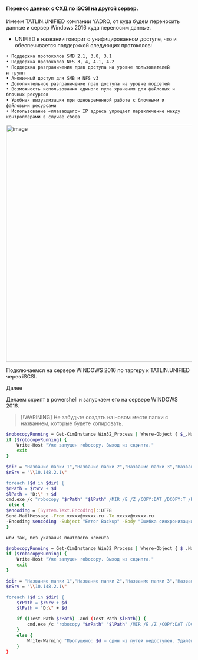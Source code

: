 #### Перенос данных с СХД по iSCSI на другой сервер.
Имеем TATLIN.UNIFIED компании YADRO, от куда будем переносить данные и сервер Windows 2016 куда переносим данные.

- UNIFIED в названии говорит о унифицированном доступе, что и обеспечивается поддержкой следующих протоколов:
```bash
• Поддержка протоколов SMB 2.1, 3.0, 3.1
• Поддержка протоколов NFS 3, 4, 4.1, 4.2
• Поддержка разграничения прав доступа на уровне пользователей
и групп
• Анонимный доступ для SMB и NFS v3
• Дополнительное разграничение прав доступа на уровне подсетей
• Возможность использования единого пула хранения для файловых и
блочных ресурсов
• Удобная визуализация при одновременной работе с блочными и
файловыми ресурсами
• Использование «плавающего» IP адреса упрощает переключение между
контроллерами в случае сбоев
```

<img width="1280" height="641" alt="image" src="https://github.com/user-attachments/assets/02671494-eab8-429d-82b2-8861125a4810" />

Подключаемся на сервере WINDOWS 2016 по таргеру <iscsi-target-1-ip> к TATLIN.UNIFIED через iSCSI.

Далее

Делаем скрипт в powershell и запускаем его на сервере WINDOWS 2016.
>[!WARINING]
>Не забудьте создать на новом месте папки с названием, которые будете копировать.
 
```bash
$robocopyRunning = Get-CimInstance Win32_Process | Where-Object { $_.Name -eq "robocopy.exe" }
if ($robocopyRunning) {
    Write-Host "Уже запущен robocopy. Выход из скрипта."
    exit
}

$dir = "Название папки 1","Название папки 2","Название папки 3","Название папки 4","Название папки 5" и т.д.
$rSrv = "\\10.148.2.1\"

foreach ($d in $dir) {
$rPath = $rSrv + $d
$lPath = "D:\" + $d
cmd.exe /c "robocopy "$rPath" "$lPath" /MIR /E /Z /COPY:DAT /DCOPY:T /R:2 /W:5 /MT:128 /XD DfsrPrivate ~snapshot /TEE /LOG+:C:\script\log\robocopy$d.txt"
 else {
$encoding = [System.Text.Encoding]::UTF8
Send-MailMessage -From ххххх@ххххх.ru -To ххххх@ххххх.ru
-Encoding $encoding -Subject "Error Backup" -Body "Ошибка синхронизации директории $d." -SmtpServer 10.148.2.1}
}

или так, без указания почтового клиента

$robocopyRunning = Get-CimInstance Win32_Process | Where-Object { $_.Name -eq "robocopy.exe" }
if ($robocopyRunning) {
    Write-Host "Уже запущен robocopy. Выход из скрипта."
    exit
}

$dir = "Название папки 1","Название папки 2","Название папки 3","Название папки 4","Название папки 5" и т.д.
$rSrv = "\\10.148.2.1\"

foreach ($d in $dir) {
    $rPath = $rSrv + $d
    $lPath = "D:\" + $d

    if ((Test-Path $rPath) -and (Test-Path $lPath)) {
        cmd.exe /c "robocopy "$rPath" "$lPath" /MIR /E /Z /COPY:DAT /DCOPY:T /R:2 /W:5 /MT:128 /XD DfsrPrivate ~snapshot /TEE /LOG+:C:\script\log\robocopy$d.txt"
    }
    else {
        Write-Warning "Пропущено: $d — один из путей недоступен. Удалённый: $rPath / Локальный: $lPath"
    }
}
```



